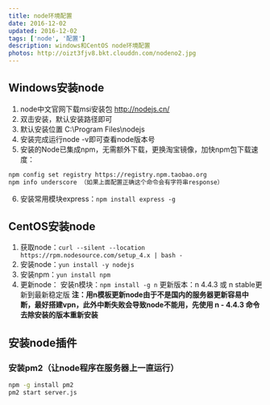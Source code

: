 ```yaml
---
title: node环境配置
date: 2016-12-02
updated: 2016-12-02
tags: ['node', '配置']
description: windows和CentOS node环境配置
photos: http://oizt3fjv8.bkt.clouddn.com/nodeno2.jpg
---
```

## Windows安装node

1. node中文官网下载msi安装包 http://nodejs.cn/
2. 双击安装，默认安装路径即可
3. 默认安装位置 C:\Program Files\nodejs
4. 安装完成运行node -v即可查看node版本号
5. 安装的Node已集成npm，无需额外下载，更换淘宝镜像，加快npm包下载速度：
```bash
npm config set registry https://registry.npm.taobao.org
npm info underscore （如果上面配置正确这个命令会有字符串response）
```
6. 安装常用模块express：`npm install express -g`


## CentOS安装node
1. 获取node：`curl --silent --location https://rpm.nodesource.com/setup_4.x | bash -`
2. 安装node：`yun install -y nodejs`
3. 安装npm：`yun install npm`
4. 更新node：
安装n模块：`npm install -g n`
更新版本：n 4.4.3 或 n stable更新到最新稳定版
**注：用n模板更新node由于不是国内的服务器更新容易中断，最好搭建vpn，此外中断失败会导致node不能用，先使用 n - 4.4.3 命令去除安装的版本重新安装**

## 安装node插件
### 安装pm2（让node程序在服务器上一直运行）
```bash
npm -g install pm2
pm2 start server.js
```
